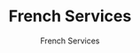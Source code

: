 ---
title: "French Services"
subtitle: "French Services"
url: "services"
# page header background image
page_header_bg: "/images/bg_3.jpg"
description: "French This French is meta description."
services_heading: "French Our Services"
services_content: 'French Far far away, behind the word mountains, far from the countries Vokalia and Consonantia, there live the blind texts.'
draft: false
layout: "services"
---